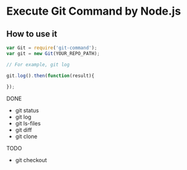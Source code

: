 # Execute Git Command by Node.js

## How to use it

```js
var Git = require('git-command');
var git = new Git(YOUR_REPO_PATH);

// For example, git log

git.log().then(function(result){
  
});

```

DONE

* git status
* git log
* git ls-files
* git diff
* git clone

TODO

* git checkout

